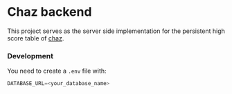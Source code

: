 # Chaz backend

This project serves as the server side implementation for the persistent high
score table of [chaz](https://github.com/lcjgames/chaz).

### Development 

You need to create a `.env` file with:
```asm
DATABASE_URL=<your_database_name>
```